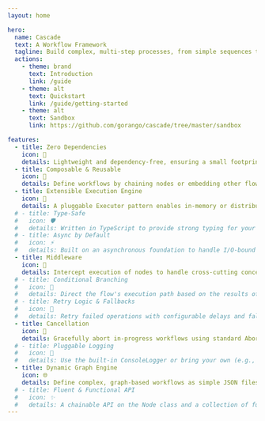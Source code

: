 ```yaml
---
layout: home

hero:
  name: Cascade
  text: A Workflow Framework
  tagline: Build complex, multi-step processes, from simple sequences to dynamic, graph-driven AI agents.
  actions:
    - theme: brand
      text: Introduction
      link: /guide
    - theme: alt
      text: Quickstart
      link: /guide/getting-started
    - theme: alt
      text: Sandbox
      link: https://github.com/gorango/cascade/tree/master/sandbox

features:
  - title: Zero Dependencies
    icon: 🌱
    details: Lightweight and dependency-free, ensuring a small footprint and easy integration.
  - title: Composable & Reusable
    icon: 🧩
    details: Define workflows by chaining nodes or embedding other flows as nodes.
  - title: Extensible Execution Engine
    icon: 🔌
    details: A pluggable Executor pattern enables in-memory or distributed flows.
  # - title: Type-Safe
  #   icon: 🛡️
  #   details: Written in TypeScript to provide strong typing for your workflow definitions and context.
  # - title: Async by Default
  #   icon: ⚡
  #   details: Built on an asynchronous foundation to handle I/O-bound and CPU-bound tasks.
  - title: Middleware
    icon: 🥪
    details: Intercept execution of nodes to handle cross-cutting concerns like logging, timing, or auth.
  # - title: Conditional Branching
  #   icon: 🔀
  #   details: Direct the flow's execution path based on the results of any node.
  # - title: Retry Logic & Fallbacks
  #   icon: 🔄
  #   details: Retry failed operations with configurable delays and fallback logic.
  - title: Cancellation
    icon: 🛑
    details: Gracefully abort in-progress workflows using standard AbortControllers.
  # - title: Pluggable Logging
  #   icon: 📝
  #   details: Use the built-in ConsoleLogger or bring your own (e.g., Pino, Winston).
  - title: Dynamic Graph Engine
    icon: 🌐
    details: Define complex, graph-based workflows as simple JSON files.
  # - title: Fluent & Functional API
  #   icon: ✨
  #   details: A chainable API on the Node class and a collection of functional helpers.
---
```


